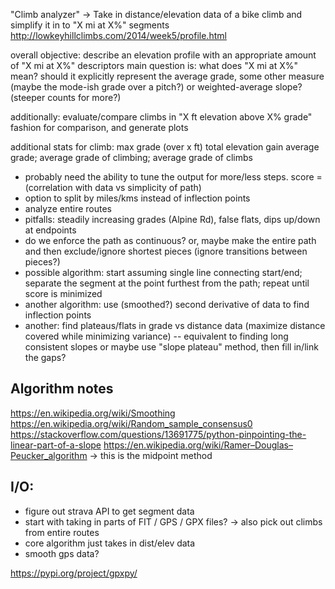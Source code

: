 "Climb analyzer"  -> Take in distance/elevation data of a bike climb and simplify it in to "X mi at X%" segments
http://lowkeyhillclimbs.com/2014/week5/profile.html

overall objective: describe an elevation profile with an appropriate amount of "X mi at X%" descriptors
   main question is: what does "X mi at X%" mean? 
      should it explicitly represent the average grade, 
      some other measure (maybe the mode-ish grade over a pitch?)
      or weighted-average slope?  (steeper counts for more?)

additionally: evaluate/compare climbs in "X ft elevation above X% grade" fashion for comparison, and generate plots

additional stats for climb:
max grade (over x ft)
total elevation gain
average grade; average grade of climbing; average grade of climbs

- probably need the ability to tune the output for more/less steps.  score = (correlation with data vs simplicity of path)
- option to split by miles/kms instead of inflection points
- analyze entire routes
- pitfalls:  steadily increasing grades (Alpine Rd), false flats, dips up/down at endpoints
- do we enforce the path as continuous?   or, maybe make the entire path and then exclude/ignore shortest pieces  (ignore transitions between pieces?)
- possible algorithm: start assuming single line connecting start/end; separate the segment at the point furthest from the path; repeat until score is minimized 
- another algorithm: use (smoothed?) second derivative of data to find inflection points
- another: find plateaus/flats in grade vs distance data (maximize distance covered while minimizing variance) -- equivalent to finding long consistent slopes
  or maybe use "slope plateau" method, then fill in/link the gaps?  


## Algorithm notes
https://en.wikipedia.org/wiki/Smoothing
https://en.wikipedia.org/wiki/Random_sample_consensus0
https://stackoverflow.com/questions/13691775/python-pinpointing-the-linear-part-of-a-slope
https://en.wikipedia.org/wiki/Ramer–Douglas–Peucker_algorithm -> this is the midpoint method

## I/O:
- figure out strava API to get segment data
- start with taking in parts of FIT / GPS / GPX files? -> also pick out climbs from entire routes
- core algorithm just takes in dist/elev data
- smooth gps data?


https://pypi.org/project/gpxpy/